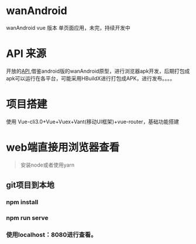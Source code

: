 # wanAndroid
wanAndroid vue 版本 单页面应用，未完，持续开发中
# API 来源
开放的[API](http://www.wanandroid.com/blog/show/2),借鉴android版的wanAndroid原型，进行浏览器apk开发，后期打包成apk可以运行在各平台，可能采用HBuildX进行打包成APK，进行发布。。。。
# 项目搭建

使用 Vue-cli3.0+Vue+Vuex+Vant(移动UI框架)+vue-router，基础功能搭建
# web端直接用浏览器查看
> 安装node或者使用yarn
## git项目到本地
### npm install
### npm run serve
### 使用localhost：8080进行查看。
